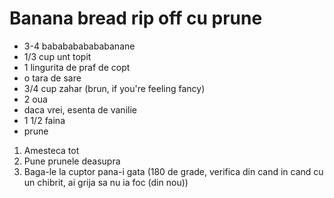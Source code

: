 ---
---
# Banana bread rip off cu prune

- 3-4 bababababababanane
- 1/3 cup unt topit
- 1 lingurita de praf de copt
- o tara de sare
- 3/4 cup zahar (brun, if you're feeling fancy)
- 2 oua
- daca vrei, esenta de vanilie
- 1 1/2 faina
- prune

1. Amesteca tot
2. Pune prunele deasupra
3. Baga-le la cuptor pana-i gata (180 de grade, verifica din cand in cand cu un chibrit, ai grija sa nu ia foc (din nou))